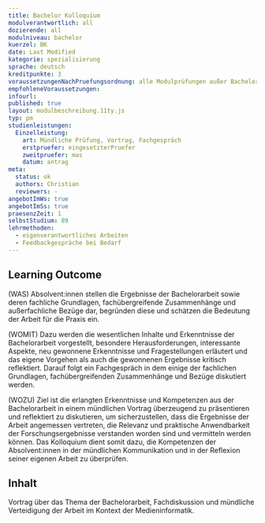 ```yaml
---
title: Bachelor Kolloquium
modulverantwortlich: all
dozierende: all
modulniveau: bachelor
kuerzel: BK
date: Last Modified
kategorie: spezialisierung
sprache: deutsch
kreditpunkte: 3
voraussetzungenNachPruefungsordnung: alle Modulprüfungen außer Bachelor Kolloquium bestanden
empfohleneVoraussetzungen: 
infourl: 
published: true
layout: modulbeschreibung.11ty.js
typ: pm
studienleistungen:
  Einzelleistung:
    art: Mündliche Prüfung, Vortrag, Fachgespräch
    erstpruefer: eingesetzterPruefer
    zweitpruefer: mas
    datum: antrag
meta:
  status: ok
  authors: Christian
  reviewers: -
angebotImWs: true
angebotImSs: true
praesenzZeit: 1
selbstStudium: 89
lehrmethoden:
  - eigenverantwortliches Arbeiten 
  - Feedbackgespräche bei Bedarf  
---
```


## Learning Outcome

(WAS) Absolvent:innen stellen die Ergebnisse der Bachelorarbeit sowie deren fachliche Grundlagen, fachübergreifende Zusammenhänge und außerfachliche Bezüge dar, begründen diese und schätzen die Bedeutung der Arbeit für die Praxis ein.

(WOMIT) Dazu werden die wesentlichen Inhalte und Erkenntnisse der Bachelorarbeit vorgestellt, besondere Herausforderungen, interessante Aspekte, neu gewonnene Erkenntnisse und Fragestellungen erläutert und das eigene Vorgehen als auch die gewonnenen Ergebnisse kritisch reflektiert. Darauf folgt ein Fachgespräch in dem einige der fachlichen Grundlagen, fachübergreifenden Zusammenhänge und Bezüge diskutiert werden.

(WOZU) Ziel ist die erlangten Erkenntnisse und Kompetenzen aus der Bachelorarbeit in einem mündlichen Vortrag überzeugend zu präsentieren und reflektiert zu diskutieren, um sicherzustellen, dass die Ergebnisse der Arbeit angemessen vertreten, die Relevanz und praktische Anwendbarkeit der Forschungsergebnisse verstanden worden sind und vermitteln werden können. Das Kolloquium dient somit dazu, die Kompetenzen der Absolvent:innen in der mündlichen Kommunikation und in der Reflexion seiner eigenen Arbeit zu überprüfen.

## Inhalt
Vortrag über das Thema der Bachelorarbeit, Fachdiskussion und mündliche Verteidigung der Arbeit im Kontext der Medieninformatik.
